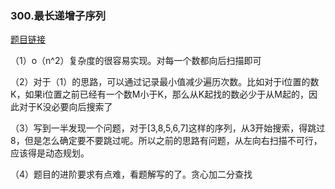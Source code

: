### 300.最长递增子序列

[题目链接](https://leetcode-cn.com/problems/longest-increasing-subsequence/)

（1）o（n^2）复杂度的很容易实现。对每一个数都向后扫描即可

（2）对于（1）的思路，可以通过记录最小值减少遍历次数。比如对于i位置的数K，如果i位置之前已经有一个数M小于K，那么从K起找的数必少于从M起的，因此对于K没必要向后搜索了

（3）写到一半发现一个问题，对于[3,8,5,6,7]这样的序列，从3开始搜索，得跳过8，但是怎么确定要不要跳过呢。所以之前的思路有问题，从左向右扫描不可行，应该得是动态规划。

（4）题目的进阶要求有点难，看题解写的了。贪心加二分查找



